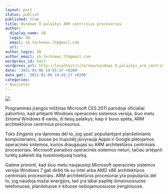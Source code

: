 ```yaml
---
layout: post
status: publish
published: true
title: Windows 8 palaikys ARM centrinius procesorius
author:
  display_name: SB
  login: SB
  email: sb.technews.lt@gmail.com
  url: ''
author_login: SB
author_email: sb.technews.lt@gmail.com
wordpress_id: 5417
wordpress_url: http://localhost/site/new/windows_8_palaikys_arm_centrinius_procesorius/
date: '2011-01-06 19:45:27 +0200'
date_gmt: '2011-01-06 19:45:27 +0200'
categories:
- Naujienos
---
```

<div class="imgright"><img src="http://technews.lt/upload/Windows-8.jpg"  /></div>
<p>Programinės įrangos milžinas Microsoft CES 2011 parodoje oficialiai patvirtino, kad artėjanti Windows operacinės sistemos versija, šiuo metu žinoma Windows 8 vardu, iš tiesų palaikys, kaip ir buvo spėta, ARM architektūros centrinius procesorius.</p>
<p>Toks žingsnis yra daromas dėl to, jog ypač populiarėjant planšetiniams kompiuteriams, šiuose po truputėlį įsivyrauja Apple ir Google plėtojamos operacinės sistemos, kurios draugaujas su ARM architektūros centriniais procesoriais. Microsoft panašios operacinės sistemos neturi, tačiau artėjanti turėtų pakeisti šią nusistovėjusią tvarką.</p>
<p>Galime priminti, kad šiuo metu naujausioji Microsoft operacinės sistemos versija Windows 7 gali dirbti tik su Intel arba AMD x86 architektūros centriniais procesoriais. ARM architektūros procesoriai yra populiarūs dėl to, jog naudoja mažai energijos, tad yra labai paplitę išmaniuosiuose telefonuose, planšetuose ir kituose nešiojamuosiuose įrenginiuose.<br /></p>
